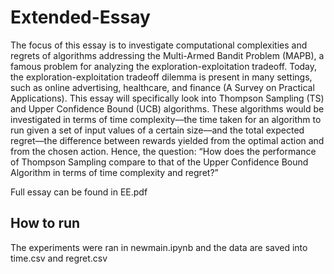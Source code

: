 # Extended-Essay

The focus of this essay is to investigate computational complexities and regrets of
algorithms addressing the Multi-Armed Bandit Problem (MAPB), a famous problem for
analyzing the exploration-exploitation tradeoff. Today, the exploration-exploitation tradeoff
dilemma is present in many settings, such as online advertising, healthcare, and finance (A
Survey on Practical Applications). This essay will specifically look into Thompson Sampling
(TS) and Upper Confidence Bound (UCB) algorithms. These algorithms would be investigated
in terms of time complexity––the time taken for an algorithm to run given a set of input values of
a certain size––and the total expected regret––the difference between rewards yielded from the
optimal action and from the chosen action. Hence, the question: “How does the performance of
Thompson Sampling compare to that of the Upper Confidence Bound Algorithm in terms of time
complexity and regret?”

Full essay can be found in EE.pdf

## How to run

The experiments were ran in newmain.ipynb and the data are saved into time.csv and regret.csv
